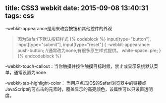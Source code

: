 title: CSS3 webkit
date: 2015-09-08 13:40:31
tags: css
---
-webkit-appearance是用来改变按钮和其他控件的外观

>因为Safari下默认按钮样式
{% codeblock %}
input[type="button"], input[type="submit"], input[type="reset"] {
  -webkit-appearance: push-button; //通常改为none,有很多原生样式提供。
  white-space: pre;
}
{% endcodeblock %}

-webkit-touch-callout：当你触摸并按住触摸目标时候，禁止或显示系统默认菜单，通常设置为none

-webkit-tap-highlight-color：
当用户点击iOS的Safari浏览器中的链接或JavaScript的可点击的元素时，覆盖显示的高亮颜色，该属性可以只设置透明度。